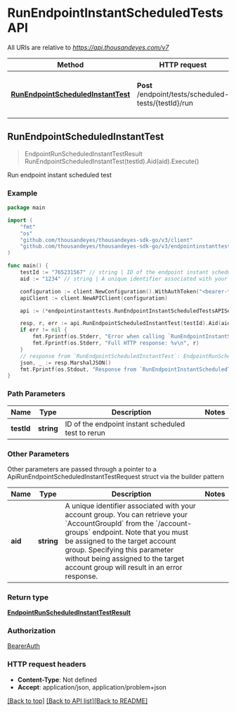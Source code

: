 # RunEndpointInstantScheduledTestsAPI

All URIs are relative to *https://api.thousandeyes.com/v7*

Method | HTTP request | Description
------------- | ------------- | -------------
[**RunEndpointScheduledInstantTest**](RunEndpointInstantScheduledTestsAPI.md#RunEndpointScheduledInstantTest) | **Post** /endpoint/tests/scheduled-tests/{testId}/run | Run endpoint instant scheduled test



## RunEndpointScheduledInstantTest

> EndpointRunScheduledInstantTestResult RunEndpointScheduledInstantTest(testId).Aid(aid).Execute()

Run endpoint instant scheduled test



### Example

```go
package main

import (
	"fmt"
	"os"
	"github.com/thousandeyes/thousandeyes-sdk-go/v3/client"
	"github.com/thousandeyes/thousandeyes-sdk-go/v3/endpointinstanttests"
)

func main() {
	testId := "765231567" // string | ID of the endpoint instant scheduled test to rerun
	aid := "1234" // string | A unique identifier associated with your account group. You can retrieve your `AccountGroupId` from the `/account-groups` endpoint. Note that you must be assigned to the target account group. Specifying this parameter without being assigned to the target account group will result in an error response. (optional)

	configuration := client.NewConfiguration().WithAuthToken("<bearer-token>")
	apiClient := client.NewAPIClient(configuration)

	api := (*endpointinstanttests.RunEndpointInstantScheduledTestsAPIService)(&apiClient.Common)

	resp, r, err := api.RunEndpointScheduledInstantTest(testId).Aid(aid).Execute()
	if err != nil {
		fmt.Fprintf(os.Stderr, "Error when calling `RunEndpointInstantScheduledTestsAPI.RunEndpointScheduledInstantTest``: %v\n", err)
		fmt.Fprintf(os.Stderr, "Full HTTP response: %v\n", r)
	}
	// response from `RunEndpointScheduledInstantTest`: EndpointRunScheduledInstantTestResult
	json, _ := resp.MarshalJSON()
	fmt.Fprintf(os.Stdout, "Response from `RunEndpointInstantScheduledTestsAPI.RunEndpointScheduledInstantTest`: %v\n", string(json))
}
```

### Path Parameters


Name | Type | Description  | Notes
------------- | ------------- | ------------- | -------------
**testId** | **string** | ID of the endpoint instant scheduled test to rerun | 

### Other Parameters

Other parameters are passed through a pointer to a ApiRunEndpointScheduledInstantTestRequest struct via the builder pattern


Name | Type | Description  | Notes
------------- | ------------- | ------------- | -------------
 **aid** | **string** | A unique identifier associated with your account group. You can retrieve your &#x60;AccountGroupId&#x60; from the &#x60;/account-groups&#x60; endpoint. Note that you must be assigned to the target account group. Specifying this parameter without being assigned to the target account group will result in an error response. | 

### Return type

[**EndpointRunScheduledInstantTestResult**](EndpointRunScheduledInstantTestResult.md)

### Authorization

[BearerAuth](../README.md#BearerAuth)

### HTTP request headers

- **Content-Type**: Not defined
- **Accept**: application/json, application/problem+json

[[Back to top]](#) [[Back to API list]](../README.md#documentation-for-api-endpoints)[[Back to README]](../README.md)

